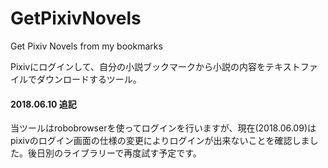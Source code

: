 # GetPixivNovels
Get Pixiv Novels from my bookmarks

Pixivにログインして、自分の小説ブックマークから小説の内容をテキストファイルでダウンロードするツール。


#### 2018.06.10 追記
当ツールはrobobrowserを使ってログインを行いますが、現在(2018.06.09)はpixivのログイン画面の仕様の変更によりログインが出来ないことを確認しました。後日別のライブラリーで再度試す予定です。
